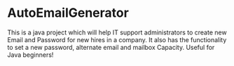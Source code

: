 # AutoEmailGenerator
This is a java project which will help IT support administrators to create new Email and Password for new hires in a company. It also has the functionality to set a new password, alternate email and mailbox Capacity. Useful for Java beginners!
